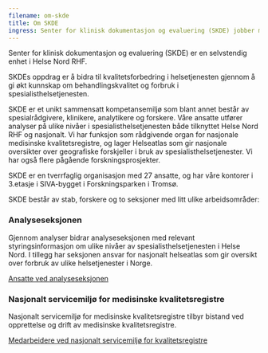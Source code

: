 ```yaml
---
filename: om-skde
title: Om SKDE
ingress: Senter for klinisk dokumentasjon og evaluering (SKDE) jobber med å synliggjøre geografiske ulikheter i spesialisthelsetjenesten. Målet er å bidra til likeverdige helsetjenester av god kvalitet uansett hvor pasientene bor.
---
```


Senter for klinisk dokumentasjon og evaluering (SKDE) er en selvstendig enhet i Helse Nord RHF.

SKDEs oppdrag er å bidra til kvalitetsforbedring i helsetjenesten gjennom å gi økt kunnskap om behandlingskvalitet og forbruk i spesialisthelsetjenesten.

SKDE er et unikt sammensatt kompetansemiljø som blant annet består av spesialrådgivere, klinikere, analytikere og forskere. Våre ansatte utfører analyser på ulike nivåer i spesialisthelsetjenesten både tilknyttet Helse Nord RHF og nasjonalt. Vi har funksjon som rådgivende organ for nasjonale medisinske kvalitetsregistre, og lager Helseatlas som gir nasjonale oversikter over geografiske forskjeller i bruk av spesialisthelsetjenester. Vi har også flere pågående forskningsprosjekter.

SKDE er en tverrfaglig organisasjon med 27 ansatte, og har våre kontorer i 3.etasje i SIVA-bygget i Forskningsparken i Tromsø.

SKDE består av stab, forskere og to seksjoner med litt ulike arbeidsområder:

### Analyseseksjonen

Gjennom analyser bidrar analyseseksjonen med relevant styringsinformasjon om ulike nivåer av spesialisthelsetjenesten i Helse Nord. I tillegg har seksjonen ansvar for nasjonalt helseatlas som gir oversikt over forbruk av ulike helsetjenester i Norge.

[Ansatte ved analyseseksjonen](https://helse-nord.no/skde/medarbeidere-i-skde#analyseseksjonen)

### Nasjonalt servicemiljø for medisinske kvalitetsregistre

Nasjonalt servicemiljø for medisinske kvalitetsregistre tilbyr bistand ved opprettelse og drift av medisinske kvalitetsregistre.

[Medarbeidere ved nasjonalt servicemiljø for kvalitetsregistre](https://helse-nord.no/skde/medarbeidere-i-skde#nasjonalt-servicemiljo-for-medisinske-kvalitetsregistre)
